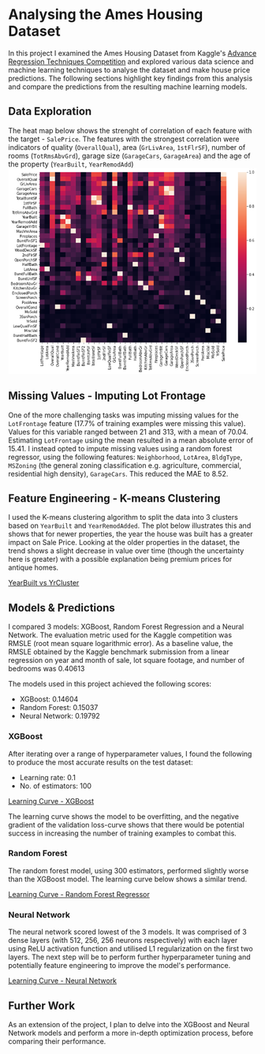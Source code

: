 # Analysing the Ames Housing Dataset
In this project I examined the Ames Housing Dataset from Kaggle's [Advance Regression Techniques Competition](https://www.kaggle.com/c/house-prices-advanced-regression-techniques) and explored various data science and machine learning techniques to analyse the dataset and make house price predictions. The following sections highlight key findings from this analysis and compare the predictions from the resulting machine learning models.

## Data Exploration
The heat map below shows the strenght of correlation of each feature with the target - `SalePrice`. The features with the strongest correlation were indicators of quality (`OverallQual`), area (`GrLivArea`, `1stFlrSF`), number of rooms (`TotRmsAbvGrd`), garage size (`GarageCars`, `GarageArea`) and the age of the property (`YearBuilt`, `YearRemodAdd`)
![Correlation Heat Map](images/correlation_heat_map.png)

## Missing Values - Imputing Lot Frontage
One of the more challenging tasks was imputing missing values for the `LotFrontage` feature (17.7% of training examples were missing this value). Values for this variable ranged between 21 and 313, with a mean of 70.04. Estimating `LotFrontage` using the mean resulted in a mean absolute error of 15.41. I instead opted to impute missing values using a random forest regressor, using the following features: `Neighborhood`, `LotArea`, `BldgType`, `MSZoning` (the general zoning classification e.g. agriculture, commercial, residential high density), `GarageCars`. This reduced the MAE to 8.52.

## Feature Engineering - K-means Clustering
I used the K-means clustering algorithm to split the data into 3 clusters based on `YearBuilt` and `YearRemodAdded`. The plot below illustrates this and shows that for newer properties, the year the house was built has a greater impact on Sale Price. Looking at the older properties in the dataset, the trend shows a slight decrease in value over time (though the uncertainty here is greater) with a possible explanation being premium prices for antique homes.

[YearBuilt vs YrCluster]()

## Models & Predictions
I compared 3 models: XGBoost, Random Forest Regression and a Neural Network. The evaluation metric used for the Kaggle competition was RMSLE (root mean square logarithmic error). As a baseline value, the RMSLE obtained by the Kaggle benchmark submission from a linear regression on year and month of sale, lot square footage, and number of bedrooms was 0.40613

The models used in this project achieved the following scores:
- XGBoost: 0.14604
- Random Forest: 0.15037
- Neural Network: 0.19792

### XGBoost
After iterating over a range of hyperparameter values, I found the following to produce the most accurate results on the test dataset:
- Learning rate: 0.1
- No. of estimators: 100

[Learning Curve - XGBoost]()

The learning curve shows the model to be overfitting, and the negative gradient of the validation loss-curve shows that there would be potential success in increasing the number of training examples to combat this. 

### Random Forest
The random forest model, using 300 estimators, performed slightly worse than the XGBoost model. The learning curve below shows a similar trend.

[Learning Curve - Random Forest Regressor]()

### Neural Network
The neural network scored lowest of the 3 models. It was comprised of 3 dense layers (with 512, 256, 256 neurons respectively) with each layer using ReLU activation function and utilised L1 regularization on the first two layers. The next step will be to perform further hyperparameter tuning and potentially feature engineering to improve the model's performance.

[Learning Curve - Neural Network]()

## Further Work
As an extension of the project, I plan to delve into the XGBoost and Neural Network models and perform a more in-depth optimization process, before comparing their performance.
